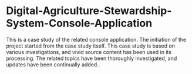 # Digital-Agriculture-Stewardship-System-Console-Application
This is a case study of the related console application. The initiation of the project started from the case study itself. This case study is based on various investigations, and vivid source content has been used in its processing. The related topics have been thoroughly investigated, and updates have been continually added..
